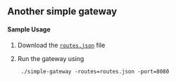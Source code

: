 ## Another simple gateway


#### Sample Usage

1. Download the [`routes.json`](routes.json) file

2. Run the gateway using 

        ./simple-gateway -routes=routes.json -port=8080
